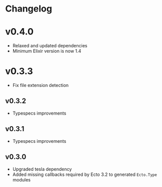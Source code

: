 # Changelog

# v0.4.0

* Relaxed and updated dependencies
* Minimum Elixir version is now 1.4

# v0.3.3

* Fix file extension detection

## v0.3.2

* Typespecs improvements

## v0.3.1

* Typespecs improvements

## v0.3.0

* Upgraded tesla dependency
* Added missing callbacks required by Ecto 3.2 to generated `Ecto.Type` modules
